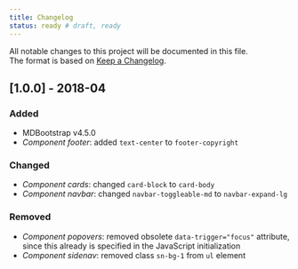```yaml
---
title: Changelog
status: ready # draft, ready
---
```


All notable changes to this project will be documented in this file.<br>
The format is based on [Keep a Changelog](http://keepachangelog.com/).

## [1.0.0] - 2018-04
### Added
- MDBootstrap v4.5.0
- _Component footer_: added `text-center` to `footer-copyright`

### Changed
- _Component cards_: changed `card-block` to `card-body`
- _Component navbar_: changed `navbar-toggleable-md` to `navbar-expand-lg`

### Removed
- _Component popovers_: removed obsolete `data-trigger="focus"` attribute, since this already is specified in the JavaScript initialization
- _Component sidenav_: removed class `sn-bg-1` from `ul` element
